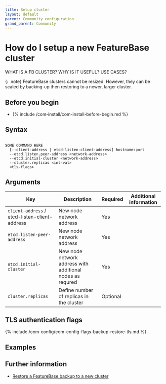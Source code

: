 ```yaml
---
title: Setup cluster
layout: default
parent: Community configuration
grand_parent: Community
---
```


# How do I setup a new FeatureBase cluster

WHAT IS A FB CLUSTER?
WHY IS IT USEFUL?
USE CASES?

{: .note}
FeatureBase clusters cannot be resized. However, they can be scaled by backing-up then restoring to a newer, larger cluster.

## Before you begin

* {% include /com-install/com-install-before-begin.md %}

## Syntax

```

SOME COMMAND HERE
  [--client-address | etcd-listen-client-address] hostname:port
  --etcd.listen.peer-address <network-address>
  --etcd.initial-cluster <network-address>
  --cluster.replicas <int-val>
  <tls-flags>
```

## Arguments

| Key | Description | Required | Additional information |
|---|---|---|---|
| `client-address` / etcd-listen-client-address | New node network address | Yes |  |
| `etcd.listen-peer-address` | New node network address | Yes |  |
| `etcd.initial-cluster` | New node network address with additional nodes as requred | Yes |  |
| `cluster.replicas` | Define number of replicas in the cluster | Optional |  |

## TLS authentication flags

{% include /com-config/com-config-flags-backup-restore-tls.md %}

## Examples



## Further information

* [Restore a FeatureBase backup to a new cluster](/docs/community/com-config/com-config-restore)
